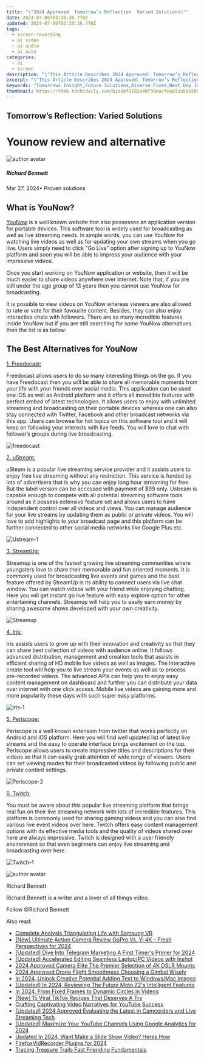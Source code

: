 ```yaml
---
title: "\"2024 Approved  Tomorrow’s Reflection  Varied Solutions\""
date: 2024-07-05T03:30:36.770Z
updated: 2024-07-06T03:30:36.770Z
tags: 
  - screen-recording
  - ai video
  - ai audio
  - ai auto
categories: 
  - ai
  - screen
description: "\"This Article Describes 2024 Approved: Tomorrow’s Reflection: Varied Solutions\""
excerpt: "\"This Article Describes 2024 Approved: Tomorrow’s Reflection: Varied Solutions\""
keywords: "Tomorrows Insight,Future Solutions,Diverse Fixes,Next Day Ideas,Visionary Strategies,Innovative Outcomes,Dynamic Approaches"
thumbnail: https://thmb.techidaily.com/b1aabf9182a40f39eacfea832a56e2883c1058666aaa24cc7d5f400170f744e3.jpeg
---
```


## Tomorrow’s Reflection: Varied Solutions

# Younow review and alternative

![author avatar](https://images.wondershare.com/filmora/article-images/richard-bennett.jpg)

##### Richard Bennett

 Mar 27, 2024• Proven solutions

## What is YouNow?

[YouNow](https://www.younow.com/) is a well known website that also possesses an application version for portable devices. This software tool is widely used for broadcasting as well as live streaming needs. In simple words, you can use YouNow for watching live videos as well as for updating your own streams when you go live. Users simply need to click “Go Live” option after signing up to YouNow platform and soon you will be able to impress your audience with your impressive videos.

 Once you start working on YouNow application or website, then it will be much easier to share videos anywhere over internet. Note that, if you are still under the age group of 13 years then you cannot use YouNow for broadcasting.

 It is possible to view videos on YouNow whereas viewers are also allowed to rate or vote for their favourite content. Besides, they can also enjoy interactive chats with followers. There are so many incredible features inside YouNow but if you are still searching for some YouNow alternatives then the list is as below:

## The Best Alternatives for YouNow

[1. Freedocast:](http://www.freedocast.com/#!/home)

 Freedocast allows users to do so many interesting things on the go. If you have Freedocast then you will be able to share all memorable moments from your life with your friends over social media. This application can be used one iOS as well as Android platform and it offers all incredible features with perfect embed of latest technologies. It allows users to enjoy with unlimited streaming and broadcasting on their portable devices whereas one can also stay connected with Twitter, Facebook and other broadcast networks via this app. Users can browse for hot topics on this software tool and it will keep on following your interests with live feeds. You will love to chat with follower’s groups during live broadcasting.

![freedocast](https://images.wondershare.com/filmora/article-images/freedocast.jpg)

[2. uStream:](https://www.ustream.tv/live-broadcasting-apps-and-hardware?itm%5Fsource=header%5Fmenu&itm%5Fmedium=onsite&itm%5Fcontent=Apps&itm%5Fcampaign=header)

 uSteam is a popular live streaming service provider and it assists users to enjoy free live streaming without any restriction. This service is funded by lots of advertisers that is why you can enjoy long hour streaming for free. But the label version can be accessed with payment of $99 only. Ustream is capable enough to compete with all potential streaming software tools around as it possess extensive feature set and allows users to have independent control over all videos and views. You can manage audience for your live streams by updating them as public or private videos. You will love to add highlights to your broadcast page and this platform can be further connected to other social media networks like Google Plus etc.

![Ustream-1](https://images.wondershare.com/filmora/article-images/ustream-1.jpg)

[3. StreamUp:](http://streamup.com/)

 Streamup is one of the fastest growing live streaming communities where youngsters love to share their memorable and fun oriented moments. It is commonly used for broadcasting live events and games and the best feature offered by StreamUp is its ability to connect users via live chat window. You can watch videos with your friend while enjoying chatting. Here you will get instant go live feature with easy explore option for other entertaining channels. Streamup will help you to easily earn money by sharing awesome shows developed with your own creativity.

![Streamup](https://images.wondershare.com/filmora/article-images/streamup.jpg)

[4. Iris:](https://irisplatform.io/)

 Iris assists users to grow up with their innovation and creativity so that they can share best collection of videos with audience online. It follows advanced distribution, management and creation tools that assists in efficient sharing of HD mobile live videos as well as images. The interactive create tool will help you to live stream your events as well as to process pre-recorded videos. The advanced APIs can help you to enjoy easy content management on dashboard and further you can distribute your data over internet with one click access. Mobile live videos are gaining more and more popularity these days with such super easy platforms.

![iris-1](https://images.wondershare.com/filmora/article-images/iris-1.jpg)

[5. Periscope:](https://periscope.tv/)

 Periscope is a well known extension from twitter that works perfectly on Android and iOS platform. Here you will find well updated list of latest live streams and the easy to operate interface brings excitement on the top. Periscope allows users to create impressive titles and descriptions for their videos so that it can easily grab attention of wide range of viewers. Users can set viewing modes for their broadcasted videos by following public and private content settings.

![Periscope-2](https://images.wondershare.com/filmora/article-images/periscope-2.jpg)

[6. Twitch:](https://www.twitch.tv/)

 You must be aware about this popular live streaming platform that brings real fun on their live streaming network with lots of incredible features. This platform is commonly used for sharing gaming videos and you can also find various live event videos over here. Twitch offers easy content management options with its effective media tools and the quality of videos shared over here are always impressive. Twitch is designed with a user friendly environment so that even beginners can enjoy live streaming and broadcasting over here.

![Twitch-1](https://images.wondershare.com/filmora/article-images/twitch-1.jpg)

![author avatar](https://images.wondershare.com/filmora/article-images/richard-bennett.jpg)

Richard Bennett

Richard Bennett is a writer and a lover of all things video.

Follow @Richard Bennett


<ins class="adsbygoogle"
     style="display:block"
     data-ad-format="autorelaxed"
     data-ad-client="ca-pub-7571918770474297"
     data-ad-slot="1223367746"></ins>



<ins class="adsbygoogle"
     style="display:block"
     data-ad-client="ca-pub-7571918770474297"
     data-ad-slot="8358498916"
     data-ad-format="auto"
     data-full-width-responsive="true"></ins>


<span class="atpl-alsoreadstyle">Also read:</span>
<div><ul>
<li><a href="https://article-helps.techidaily.com/complete-analysis-triangulating-life-with-samsung-vr/"><u>Complete Analysis  Triangulating Life with Samsung VR</u></a></li>
<li><a href="https://article-helps.techidaily.com/new-ultimate-action-camera-review-gopro-vs-yi-4k-fresh-perspectives-for-2024/"><u>[New] Ultimate Action Camera Review  GoPro Vs. Yi 4K - Fresh Perspectives for 2024</u></a></li>
<li><a href="https://article-helps.techidaily.com/updated-dive-into-telegram-marketing-a-first-timers-primer-for-2024/"><u>[Updated] Dive Into Telegram Marketing  A First Timer's Primer for 2024</u></a></li>
<li><a href="https://article-helps.techidaily.com/updated-accelerated-editing-seamless-laptoppc-videos-with-inshot/"><u>[Updated] Accelerated Editing  Seamless Laptop/PC Videos with Inshot</u></a></li>
<li><a href="https://article-helps.techidaily.com/2024-approved-camera-elite-the-premier-selection-of-4k-dslr-mounts/"><u>2024 Approved  Camera Elite  The Premier Selection of 4K DSLR Mounts</u></a></li>
<li><a href="https://article-helps.techidaily.com/2024-approved-drone-flight-smoothness-choosing-a-gimbal-wisely/"><u>2024 Approved  Drone Flight Smoothness  Choosing a Gimbal Wisely</u></a></li>
<li><a href="https://article-helps.techidaily.com/in-2024-unlock-creative-potential-adding-text-to-windowsmac-images/"><u>In 2024, Unlock Creative Potential  Adding Text to Windows/Mac Images</u></a></li>
<li><a href="https://fox-direct.techidaily.com/updated-in-2024-reviewing-the-future-moto-z2s-intelligent-features/"><u>[Updated] In 2024, Reviewing The Future  Moto Z2's Intelligent Features</u></a></li>
<li><a href="https://some-techniques.techidaily.com/in-2024-from-fixed-frames-to-dynamic-circles-in-videos/"><u>In 2024, From Fixed Frames to Dynamic Circles in Videos</u></a></li>
<li><a href="https://tiktok-video-recordings.techidaily.com/new-15-viral-tiktok-recipes-that-deserves-a-try/"><u>[New] 15 Viral TikTok Recipes That Deserves A Try</u></a></li>
<li><a href="https://youtube-video-recordings.techidaily.com/crafting-captivating-video-narratives-for-youtube-success/"><u>Crafting Captivating Video Narratives for YouTube Success</u></a></li>
<li><a href="https://screen-video-capture.techidaily.com/updated-2024-approved-evaluating-the-latest-in-camcorders-and-live-streaming-tech/"><u>[Updated] 2024 Approved  Evaluating the Latest in Camcorders and Live Streaming Tech</u></a></li>
<li><a href="https://youtube-data.techidaily.com/ed-maximize-your-youtube-channels-using-google-analytics-for-2024/"><u>[Updated] Maximize Your YouTube Channels Using Google Analytics for 2024</u></a></li>
<li><a href="https://ai-editing-video.techidaily.com/updated-in-2024-want-make-a-slide-show-video-heres-how/"><u>Updated In 2024, Want Make a Slide Show Video? Heres How</u></a></li>
<li><a href="https://screen-capture.techidaily.com/firefoxvidrecorder-plugins-for-2024/"><u>FirefoxVidRecorder Plugins for 2024</u></a></li>
<li><a href="https://facebook-videos.techidaily.com/tracing-treasure-trails-fast-friending-fundamentals/"><u>Tracing Treasure Trails  Fast Friending Fundamentals</u></a></li>
</ul></div>
